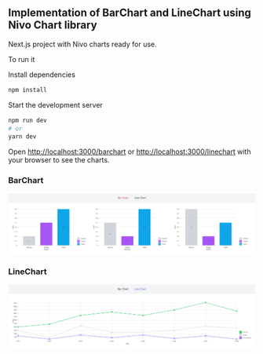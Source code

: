 ## Implementation of BarChart and LineChart using Nivo Chart library

Next.js project with Nivo charts ready for use.

To run it

Install dependencies

```bash
npm install
```

Start the development server

```bash
npm run dev
# or
yarn dev
```

Open [http://localhost:3000/barchart](http://localhost:3000/barchart) or [http://localhost:3000/linechart](http://localhost:3000/linechart) with your browser to see the charts.

### BarChart

![Bar Chart](./screenshots/barchart.png "Bar Chart")

### LineChart

![Line Chart](./screenshots/linechart.png "Line Chart")
